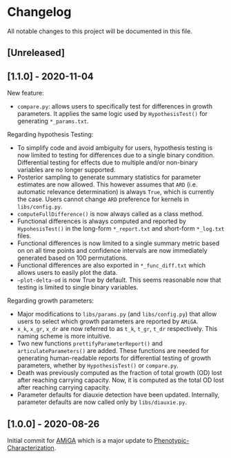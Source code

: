 # Changelog

All notable changes to this project will be documented in this file.

## [Unreleased]

## [1.1.0] - 2020-11-04

New feature:
- `compare.py`: allows users to specifically test for differences in growth parameters. It applies the same logic used by `HypothesisTest()` for generating `*_params.txt`.

Regarding hypothesis Testing: 
- To simplify code and avoid ambiguity for users, hypothesis testing is now limited to testing for differences due to a single binary condition. Differential testing for effects due to multiple and/or non-binary variables are no longer supported. 
- Posterior sampling to generate summary statistics for parameter estimates are now allowed. This however assumes that `ARD` (i.e. automatic relevance determination) is always `True`, which is currently the case. Users cannot change `ARD` preference for kernels in `libs/config.py`. 
- `computeFullDifference()` is now always called as a class method. 
- Functional differences is always computed and reported by `HypohesisTest()` in the long-form `*_report.txt` and short-form `*_log.txt` files.
- Functional differences is now limited to a single summary metric based on on all time points and confidence intervals are now immediately generated based on 100 permutations. 
- Functional differences are also exported in `*_func_diff.txt` which allows users to easily plot the data. 
- `—plot-delta-od` is now True by default. This seems reasonable now that testing is limited to single binary variables.

Regarding growth parameters:
- Major modifications to `libs/params.py` (and `libs/config.py`) that allow users to select which growth parameters are reported by `AMiGA`. 
- `x_k`, `x_gr`, `x_dr` are now referred to as `t_k`, `t_gr`, `t_dr` respectively. This naming scheme is more intuitive. 
- Two new functions `prettifyParameterReport()` and `articulateParameters()` are added. These functions are needed for generating human-readable reports for differential testing of growth parameters, whether by `HypothesisTest()` or `compare.py`.
- Death was previously computed as the fraction of total growth (OD) lost after reaching carrying capacity. Now, it is computed as the total OD lost after reaching carrying capacity. 
- Parameter defaults for diauxie detection have been updated. Internally, parameter defaults are now called only by `libs/diauxie.py`. 


## [1.0.0] - 2020-08-26

Initial commit for [AMiGA](https://github.com/firasmidani/amiga) which is a major update to [Phenotypic-Characterization](https://github.com/firasmidani/phenotypic-characterization).
